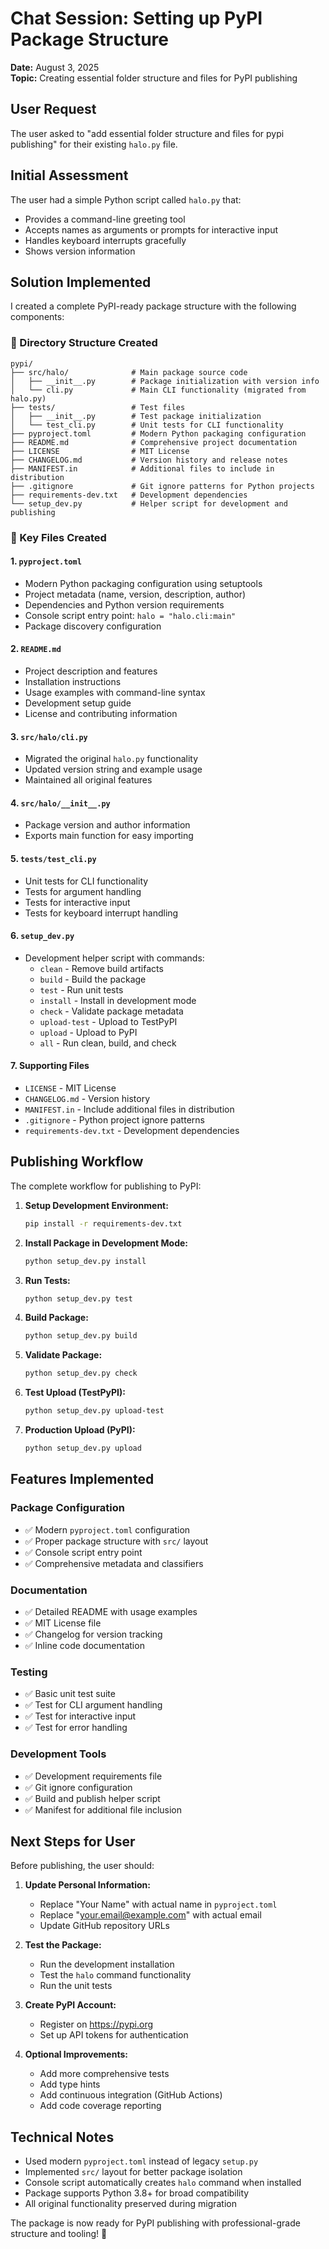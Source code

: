 # Chat Session: Setting up PyPI Package Structure

**Date:** August 3, 2025  
**Topic:** Creating essential folder structure and files for PyPI publishing

## User Request

The user asked to "add essential folder structure and files for pypi publishing" for their existing `halo.py` file.

## Initial Assessment

The user had a simple Python script called `halo.py` that:
- Provides a command-line greeting tool
- Accepts names as arguments or prompts for interactive input
- Handles keyboard interrupts gracefully
- Shows version information

## Solution Implemented

I created a complete PyPI-ready package structure with the following components:

### 📁 Directory Structure Created

```
pypi/
├── src/halo/              # Main package source code
│   ├── __init__.py        # Package initialization with version info
│   └── cli.py             # Main CLI functionality (migrated from halo.py)
├── tests/                 # Test files
│   ├── __init__.py        # Test package initialization
│   └── test_cli.py        # Unit tests for CLI functionality
├── pyproject.toml         # Modern Python packaging configuration
├── README.md              # Comprehensive project documentation
├── LICENSE                # MIT License
├── CHANGELOG.md           # Version history and release notes
├── MANIFEST.in            # Additional files to include in distribution
├── .gitignore             # Git ignore patterns for Python projects
├── requirements-dev.txt   # Development dependencies
└── setup_dev.py           # Helper script for development and publishing
```

### 📄 Key Files Created

#### 1. `pyproject.toml`
- Modern Python packaging configuration using setuptools
- Project metadata (name, version, description, author)
- Dependencies and Python version requirements
- Console script entry point: `halo = "halo.cli:main"`
- Package discovery configuration

#### 2. `README.md`
- Project description and features
- Installation instructions
- Usage examples with command-line syntax
- Development setup guide
- License and contributing information

#### 3. `src/halo/cli.py`
- Migrated the original `halo.py` functionality
- Updated version string and example usage
- Maintained all original features

#### 4. `src/halo/__init__.py`
- Package version and author information
- Exports main function for easy importing

#### 5. `tests/test_cli.py`
- Unit tests for CLI functionality
- Tests for argument handling
- Tests for interactive input
- Tests for keyboard interrupt handling

#### 6. `setup_dev.py`
- Development helper script with commands:
  - `clean` - Remove build artifacts
  - `build` - Build the package
  - `test` - Run unit tests
  - `install` - Install in development mode
  - `check` - Validate package metadata
  - `upload-test` - Upload to TestPyPI
  - `upload` - Upload to PyPI
  - `all` - Run clean, build, and check

#### 7. Supporting Files
- `LICENSE` - MIT License
- `CHANGELOG.md` - Version history
- `MANIFEST.in` - Include additional files in distribution
- `.gitignore` - Python project ignore patterns
- `requirements-dev.txt` - Development dependencies

## Publishing Workflow

The complete workflow for publishing to PyPI:

1. **Setup Development Environment:**
   ```bash
   pip install -r requirements-dev.txt
   ```

2. **Install Package in Development Mode:**
   ```bash
   python setup_dev.py install
   ```

3. **Run Tests:**
   ```bash
   python setup_dev.py test
   ```

4. **Build Package:**
   ```bash
   python setup_dev.py build
   ```

5. **Validate Package:**
   ```bash
   python setup_dev.py check
   ```

6. **Test Upload (TestPyPI):**
   ```bash
   python setup_dev.py upload-test
   ```

7. **Production Upload (PyPI):**
   ```bash
   python setup_dev.py upload
   ```

## Features Implemented

### Package Configuration
- ✅ Modern `pyproject.toml` configuration
- ✅ Proper package structure with `src/` layout
- ✅ Console script entry point
- ✅ Comprehensive metadata and classifiers

### Documentation
- ✅ Detailed README with usage examples
- ✅ MIT License file
- ✅ Changelog for version tracking
- ✅ Inline code documentation

### Testing
- ✅ Basic unit test suite
- ✅ Test for CLI argument handling
- ✅ Test for interactive input
- ✅ Test for error handling

### Development Tools
- ✅ Development requirements file
- ✅ Git ignore configuration
- ✅ Build and publish helper script
- ✅ Manifest for additional file inclusion

## Next Steps for User

Before publishing, the user should:

1. **Update Personal Information:**
   - Replace "Your Name" with actual name in `pyproject.toml`
   - Replace "your.email@example.com" with actual email
   - Update GitHub repository URLs

2. **Test the Package:**
   - Run the development installation
   - Test the `halo` command functionality
   - Run the unit tests

3. **Create PyPI Account:**
   - Register on https://pypi.org
   - Set up API tokens for authentication

4. **Optional Improvements:**
   - Add more comprehensive tests
   - Add type hints
   - Add continuous integration (GitHub Actions)
   - Add code coverage reporting

## Technical Notes

- Used modern `pyproject.toml` instead of legacy `setup.py`
- Implemented `src/` layout for better package isolation
- Console script automatically creates `halo` command when installed
- Package supports Python 3.8+ for broad compatibility
- All original functionality preserved during migration

The package is now ready for PyPI publishing with professional-grade structure and tooling! 🚀
